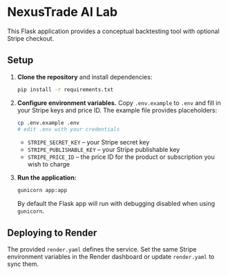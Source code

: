 # NexusTrade AI Lab

This Flask application provides a conceptual backtesting tool with optional Stripe checkout.

## Setup

1. **Clone the repository** and install dependencies:
   ```bash
   pip install -r requirements.txt
   ```

2. **Configure environment variables.** Copy `.env.example` to `.env` and fill in your Stripe keys and price ID. The example file provides placeholders:
   ```bash
   cp .env.example .env
   # edit .env with your credentials
   ```

   - `STRIPE_SECRET_KEY` – your Stripe secret key
   - `STRIPE_PUBLISHABLE_KEY` – your Stripe publishable key
   - `STRIPE_PRICE_ID` – the price ID for the product or subscription you wish to charge

3. **Run the application:**
   ```bash
   gunicorn app:app
   ```

   By default the Flask app will run with debugging disabled when using `gunicorn`.

## Deploying to Render

The provided `render.yaml` defines the service. Set the same Stripe environment variables in the Render dashboard or update `render.yaml` to sync them.

